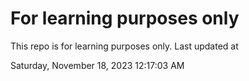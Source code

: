 # For learning purposes only
This repo is for learning purposes only.
Last updated at

Saturday, November 18, 2023 12:17:03 AM

